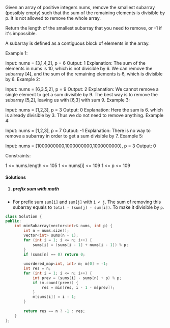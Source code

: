 Given an array of positive integers nums, remove the smallest subarray (possibly empty) such that the sum of the remaining elements is divisible by p. It is not allowed to remove the whole array.

Return the length of the smallest subarray that you need to remove, or -1 if it's impossible.

A subarray is defined as a contiguous block of elements in the array.

 

Example 1:

Input: nums = [3,1,4,2], p = 6
Output: 1
Explanation: The sum of the elements in nums is 10, which is not divisible by 6. We can remove the subarray [4], and the sum of the remaining elements is 6, which is divisible by 6.
Example 2:

Input: nums = [6,3,5,2], p = 9
Output: 2
Explanation: We cannot remove a single element to get a sum divisible by 9. The best way is to remove the subarray [5,2], leaving us with [6,3] with sum 9.
Example 3:

Input: nums = [1,2,3], p = 3
Output: 0
Explanation: Here the sum is 6. which is already divisible by 3. Thus we do not need to remove anything.
Example 4:

Input: nums = [1,2,3], p = 7
Output: -1
Explanation: There is no way to remove a subarray in order to get a sum divisible by 7.
Example 5:

Input: nums = [1000000000,1000000000,1000000000], p = 3
Output: 0
 

Constraints:

1 <= nums.length <= 105
1 <= nums[i] <= 109
1 <= p <= 109


#### Solutions

1. ##### prefix sum with math

- For prefix sum `sum[i]` and `sum[j]` with `i < j`. The sum of removing this subarray equals to `total - (sum[j] - sum[i])`. To make it divisible by `p`. 

```c++
class Solution {
public:
    int minSubarray(vector<int>& nums, int p) {
        int n = nums.size();
        vector<int> sums(n + 1);
        for (int i = 1; i <= n; i++) {
            sums[i] = (sums[i - 1] + nums[i - 1]) % p;
        }
        if (sums[n] == 0) return 0;
        
        unordered_map<int, int> m; m[0] = -1;
        int res = n;
        for (int i = 1; i <= n; i++) {
            int prev = (sums[i] - sums[n] + p) % p;
            if (m.count(prev)) {
                res = min(res, i - 1 - m[prev]);
            }
            m[sums[i]] = i - 1;
        }
        
        return res == n ? -1 : res;
    }
};
```